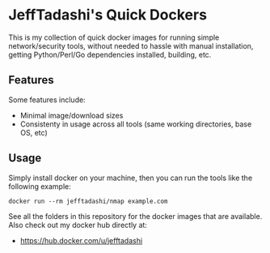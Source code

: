 # JeffTadashi's Quick Dockers

This is my collection of quick docker images for running simple network/security tools, without needed to hassle with manual installation, getting Python/Perl/Go dependencies installed, building, etc.

## Features 
Some features include:
- Minimal image/download sizes
- Consistenty in usage across all tools (same working directories, base OS, etc)

## Usage
Simply install docker on your machine, then you can run the tools like the following example:
```
docker run --rm jefftadashi/nmap example.com
```
See all the folders in this repository for the docker images that are available. Also check out my docker hub directly at:
- https://hub.docker.com/u/jefftadashi
